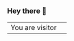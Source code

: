 ### Hey there 👋
<table>
  <tr>
    <td>You are visitor</td>
    <td><img src="https://profile-counter.glitch.me/azizkoumenji/count.svg" alt="" /></td>
  </tr>
</table>

<!--
**azizkoumenji/azizkoumenji** is a ✨ _special_ ✨ repository because its `README.md` (this file) appears on your GitHub profile.

Here are some ideas to get you started:

- 🔭 I’m currently working on ...
- 🌱 I’m currently learning ...
- 👯 I’m looking to collaborate on ...
- 🤔 I’m looking for help with ...
- 💬 Ask me about ...
- 📫 How to reach me: ...
- 😄 Pronouns: ...
- ⚡ Fun fact: ...
-->

